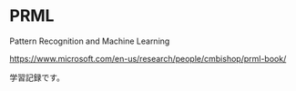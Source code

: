 # PRML
Pattern Recognition and Machine Learning

https://www.microsoft.com/en-us/research/people/cmbishop/prml-book/

学習記録です。
